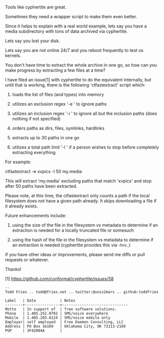 Tools like cyphertite are great.

Sometimes they need a wrapper script to make them even better.

Since it helps to explain with a real world example, lets say you have a
media subdirectory with tons of data archived via cyphertite.

Lets say you lost your disk.

Lets say you are not online 24/7 and you reboot frequently to test os
kernels.

You don't have time to extract the whole archive in one go, so how can
you make progress by extracting a few files at a time?

I have filed an issue[1] with cyphertite to do the equivalent
internally, but until that is working, there is the following
'ctfastextract' script which:

1) loads the list of files (and types) into memory

2) utilizes an exclusion regex '-e <regex>' to ignore paths

3) utilizes an inclusion regex '-i <regex>' to ignore all but the inclusion paths (does nothing if not specified)

4) orders paths as dirs, files, symlinks, hardlinks

5) extracts up to 30 paths in one go

6) utilizes a total path limit '-l <count>' if a person wishes to stop
   before completely extracting everything

For example:

  ctfastextract -e xvpics -l 50 my.media

This will extract 'my.media' excluding paths that match 'xvpics' and stop
after 50 paths have been extracted.

Please note, at this time, the ctfastextract only counts a path if the local
filesystem does not have a given path already.  It skips downloading a file
if it already exists.

Future enhancements include:

1) using the size of the file in the filesystem vs metadata to determine if an
   extraction is needed for a locally truncated file or somesuch

2) using the hash of the file in the filesystem vs metadata to determine if an
   extraction is needed (cyphertite provides this via -tvv..)

If you have other ideas or improvements, please send me diffs or pull
requests or whatever.

Thanks!

[1] https://github.com/conformal/cyphertite/issues/58
```
-- 
Todd Fries .. todd@fries.net .. twitter:@unix2mars .. github:toddfries

Label   | Data           | Notes
--------+----------------+------------------------------
Motto   | In support of  | free software solutions.
Phone   | 1.405.252.0702 | SMS/voice everywhere
Mobile  | 1.405.203.6124 | SMS/voice mobile only
Employer| self employed  | Free Daemon Consulting, LLC
Address | PO Box 16169   | Oklahoma City, OK 73113-2169
PGP     | 3F42004A       |
```
